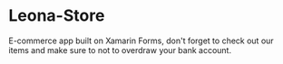 # Leona-Store
E-commerce app built on Xamarin Forms, don't forget to check out our items and make sure to not to overdraw your bank account.
